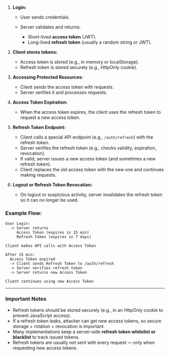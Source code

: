 1. **Login:**

   * User sends credentials.
   * Server validates and returns:

     * Short-lived **access token** (JWT).
     * Long-lived **refresh token** (usually a random string or JWT).

2. **Client stores tokens:**

   * Access token is stored (e.g., in memory or localStorage).
   * Refresh token is stored securely (e.g., HttpOnly cookie).

3. **Accessing Protected Resources:**

   * Client sends the access token with requests.
   * Server verifies it and processes requests.

4. **Access Token Expiration:**

   * When the access token expires, the client uses the refresh token to request a new access token.

5. **Refresh Token Endpoint:**

   * Client calls a special API endpoint (e.g., `/auth/refresh`) with the refresh token.
   * Server verifies the refresh token (e.g., checks validity, expiration, revocation).
   * If valid, server issues a new access token (and sometimes a new refresh token).
   * Client replaces the old access token with the new one and continues making requests.

6. **Logout or Refresh Token Revocation:**

   * On logout or suspicious activity, server invalidates the refresh token so it can no longer be used.

### Example Flow:

```
User Login:
  -> Server returns
     Access Token (expires in 15 min)
     Refresh Token (expires in 7 days)

Client makes API calls with Access Token

After 15 min:
  Access Token expired
  -> Client sends Refresh Token to /auth/refresh
  -> Server verifies refresh token
  -> Server returns new Access Token

Client continues using new Access Token
```

---

### Important Notes

* Refresh tokens should be stored securely (e.g., in an HttpOnly cookie to prevent JavaScript access).
* If a refresh token leaks, attacker can get new access tokens, so secure storage + rotation + revocation is important.
* Many implementations keep a server-side **refresh token whitelist or blacklist** to track issued tokens.
* Refresh tokens are usually not sent with every request — only when requesting new access tokens.

